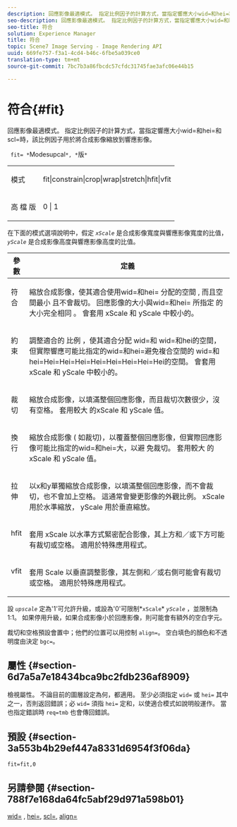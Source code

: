 ```yaml
---
description: 回應影像最適模式。 指定比例因子的計算方式，當指定響應大小wid=和hei=和scl=時，該比例因子用於將合成影像縮放到響應影像。
seo-description: 回應影像最適模式。 指定比例因子的計算方式，當指定響應大小wid=和hei=和scl=時，該比例因子用於將合成影像縮放到響應影像。
seo-title: 符合
solution: Experience Manager
title: 符合
topic: Scene7 Image Serving - Image Rendering API
uuid: 669fe757-f3a1-4cd4-b46c-6fbe5a039ce0
translation-type: tm+mt
source-git-commit: 7bc7b3a86fbcdc57cfdc31745fae3afc06e44b15

---
```



# 符合{#fit}

回應影像最適模式。 指定比例因子的計算方式，當指定響應大小wid=和hei=和scl=時，該比例因子用於將合成影像縮放到響應影像。

` fit= *`Modesupcal`*, *`版`*`

<table id="simpletable_50FBDC6B7CB2448891DD0F491DEB5ACF"> 
 <tr class="strow"> 
  <td class="stentry"> <p> <span class="codeph"> <span class="varname"> 模式 </span></span> </p> </td> 
  <td class="stentry"> <p> <span class="codeph"> fit|constrain|crop|wrap|stretch|hfit|vfit </span> </p> </td> 
 </tr> 
 <tr class="strow"> 
  <td class="stentry"> <p> <span class="codeph"> 高 <span class="varname"> 檔 </span> 版 </span> </p> </td> 
  <td class="stentry"> <p> <span class="codeph"> 0 | 1 </span> </p> </td> 
 </tr> 
</table>

在下面的模式選項說明中，假定 *`xScale`* 是合成影像寬度與響應影像寬度的比值， *`yScale`* 是合成影像高度與響應影像高度的比值。

<table id="table_33408ECA9D164AFAA249F8589060545E"> 
 <thead> 
  <tr> 
   <th colname="col1" class="entry"> 參數 </th> 
   <th colname="col2" class="entry"> 定義 </th> 
  </tr> 
 </thead>
 <tbody> 
  <tr valign="top"> 
   <td colname="col1"> <p> <span class="codeph"> 符合 </span> </p> </td> 
   <td colname="col2"> <p>縮放合成影像，使其適合使用wid=和hei= <span class="codeph"> 分配的空間 </span> , <span class="codeph"> 而且空間最小 </span>且不會裁切。 回應影像的大小與wid=和hei= <span class="codeph"> 所指定 </span> 的 <span class="codeph"> 大小完全相同 </span>。 會套用 <span class="varname"> xScale </span> 和 <span class="varname"> yScale </span> 中較小的。 </p> </td> 
  </tr> 
  <tr valign="top"> 
   <td colname="col1"> <p> <span class="codeph"> 約束 </span> </p> </td> 
   <td colname="col2"> <p>調整適合的 <span class="codeph"> 比例 </span> ，使其適合分配 <span class="codeph"> wid=和 </span><span class="codeph"> wid=和hei的空間，但實際響應可能比指定的wid=和hei=避免複合空間的 </span><span class="codeph"></span><span class="codeph"></span> wid=和hei=Hei=Hei=Hei=Hei=Hei=Hei=Hei=Hei的空間。 會套用 <span class="varname"> xScale </span> 和 <span class="varname"> yScale </span> 中較小的。 </p> </td> 
  </tr> 
  <tr valign="top"> 
   <td colname="col1"> <p> <span class="codeph"> 裁切 </span> </p> </td> 
   <td colname="col2"> <p>縮放合成影像，以填滿整個回應影像，而且裁切次數很少，沒有空格。 套用較大 <span class="varname"> 的xScale </span> 和 <span class="varname"> yScale </span> 值。 </p> </td> 
  </tr> 
  <tr valign="top"> 
   <td colname="col1"> <p> <span class="codeph"> 換行 </span> </p> </td> 
   <td colname="col2"> <p>縮放合成影像 <span class="codeph"> ( </span> 如裁切)，以覆蓋整個回應影像，但實際回應影像可能比指定的wid=和hei=大，以避 <span class="codeph"></span><span class="codeph"></span> 免裁切。 套用較大 <span class="varname"> 的xScale </span> 和 <span class="varname"> yScale </span>值。 </p> </td> 
  </tr> 
  <tr valign="top"> 
   <td colname="col1"> <p> <span class="codeph"> 拉伸 </span> </p> </td> 
   <td colname="col2"> <p>以x和y單獨縮放合成影像，以填滿整個回應影像，而不會裁切，也不會加上空格。 這通常會變更影像的外觀比例。 <span class="varname"> xScale </span> 用於水準縮放， <span class="varname"> yScale </span> 用於垂直縮放。 </p> </td> 
  </tr> 
  <tr valign="top"> 
   <td colname="col1"> <p> <span class="codeph"> hfit </span> </p> </td> 
   <td colname="col2"> <p>套用 <span class="varname"> xScale </span> 以水準方式緊密配合影像，其上方和／或下方可能有裁切或空格。 適用於特殊應用程式。 </p> </td> 
  </tr> 
  <tr valign="top"> 
   <td colname="col1"> <p> <span class="codeph"> vfit </span> </p> </td> 
   <td colname="col2"> <p>套用 <span class="varname"> Scale </span> 以垂直調整影像，其左側和／或右側可能會有裁切或空格。 適用於特殊應用程式。 </p> </td> 
  </tr> 
 </tbody> 
</table>

設 *`upscale`* 定為&#39;1&#39;可允許升級，或設為&#39;0&#39;可限制*`xScale`* *`yScale`* ，並限制為1:1。 如果停用升級，如果合成影像小於回應影像，則可能會有額外的空白字元。

裁切和空格預設會置中；他們的位置可以用控制 `align=`。 空白填色的顏色和不透明度由決定 `bgc=`。

## 屬性 {#section-6d7a5a7e18434bca9bc2fdb236af8909}

檢視屬性。 不論目前的圖層設定為何，都適用。 至少必須指定 `wid=` 或 `hei=` 其中之一，否則返回錯誤；必 `wid=` 須指 `hei=` 定和，以使適合模式如說明般運作。 當也指定錯誤時 `req=tmb` 也會傳回錯誤。

## 預設 {#section-3a553b4b29ef447a8331d6954f3f06da}

`fit=fit,0`

## 另請參閱 {#section-788f7e168da64fc5abf29d971a598b01}

[wid=](../../../../../is-api/http-ref/image-serving-api-ref/c-http-protocol-reference/c-command-reference/r-is-http-wid.md#reference-bfeadcb67bf4485f851eb21345527e47) , [hei=](../../../../../is-api/http-ref/image-serving-api-ref/c-http-protocol-reference/c-command-reference/r-is-http-hei.md#reference-6d6f556ccc0e4b98a815e8a5c1944a96), [scl=](../../../../../is-api/http-ref/image-serving-api-ref/c-http-protocol-reference/c-command-reference/r-scl.md#reference-b2a74e493d0d407e98fe350551ba3fcc), [align=](../../../../../is-api/http-ref/image-serving-api-ref/c-http-protocol-reference/c-command-reference/r-align.md#reference-b7d6b87c75124d78884f916dd6544bc7)
